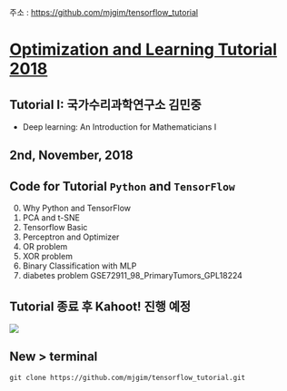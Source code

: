 주소 : https://github.com/mjgim/tensorflow_tutorial

# [Optimization and Learning Tutorial 2018](http://event.combinatorics.kr/olt2018)

## Tutorial I: 국가수리과학연구소 김민중 
 - Deep learning: An Introduction for Mathematicians I

## 2nd, November, 2018

## Code for Tutorial `Python` and `TensorFlow`

0. Why Python and TensorFlow
1. PCA and t-SNE
2. Tensorflow Basic
3. Perceptron and Optimizer
4. OR problem
5. XOR problem
6. Binary Classification with MLP
7. diabetes problem
GSE72911_98_PrimaryTumors_GPL18224

## Tutorial 종료 후 Kahoot! 진행 예정

![](data/sb.png)


## New > terminal
```terminal
git clone https://github.com/mjgim/tensorflow_tutorial.git
```
